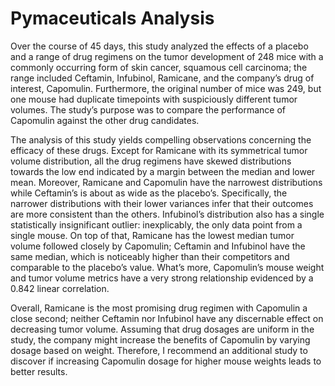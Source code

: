 # Pymaceuticals Analysis

Over the course of 45 days, this study analyzed the effects of a placebo and a range of drug regimens on the tumor development of 248 mice with a commonly occurring form of skin cancer, squamous cell carcinoma; the range included Ceftamin, Infubinol, Ramicane, and the company’s drug of interest, Capomulin. Furthermore, the original number of mice was 249, but one mouse had duplicate timepoints with suspiciously different tumor volumes. The study’s purpose was to compare the performance of Capomulin against the other drug candidates.

The analysis of this study yields compelling observations concerning the efficacy of these drugs. Except for Ramicane with its symmetrical tumor volume distribution, all the drug regimens have skewed distributions towards the low end indicated by a margin between the median and lower mean. Moreover, Ramicane and Capomulin have the narrowest distributions while Ceftamin’s is about as wide as the placebo’s. Specifically, the narrower distributions with their lower variances infer that their outcomes are more consistent than the others. Infubinol’s distribution also has a single statistically insignificant outlier: inexplicably, the only data point from a single mouse. On top of that, Ramicane has the lowest median tumor volume followed closely by Capomulin; Ceftamin and Infubinol have the same median, which is noticeably higher than their competitors and comparable to the placebo’s value. What’s more, Capomulin’s mouse weight and tumor volume metrics have a very strong relationship evidenced by a 0.842 linear correlation.

Overall, Ramicane is the most promising drug regimen with Capomulin a close second; neither Ceftamin nor Infubinol have any discernable effect on decreasing tumor volume. Assuming that drug dosages are uniform in the study, the company might increase the benefits of Capomulin by varying dosage based on weight. Therefore, I recommend an additional study to discover if increasing Capomulin dosage for higher mouse weights leads to better results.
